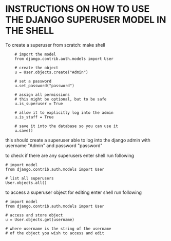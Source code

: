 


# INSTRUCTIONS ON HOW TO USE THE DJANGO SUPERUSER MODEL IN THE SHELL

To create a superuser from scratch:
make shell
```
	# import the model
	from django.contrib.auth.models import User

	# create the object
	u = User.objects.create("Admin")

	# set a password
	u.set_password("password")

	# assign all permissions
	# this might be optional, but to be safe
	u.is_superuser = True

	# allow it to explicitly log into the admin
	u.is_staff = True

	# save it into the database so you can use it
	u.save()
```
this should create a superuser able to log into the django admin with username "Admin" and password "password"



to check if there are any superusers
enter shell
run following

	# import model
	from django.contrib.auth.models import User

	# list all superusers
	User.objects.all()



to access a superuser object for editing
enter shell
run following

	# import model
	from django.contrib.auth.models import User

	# access and store object
	u = User.objects.get(username)

	# where username is the string of the username
	# of the object you wish to access and edit